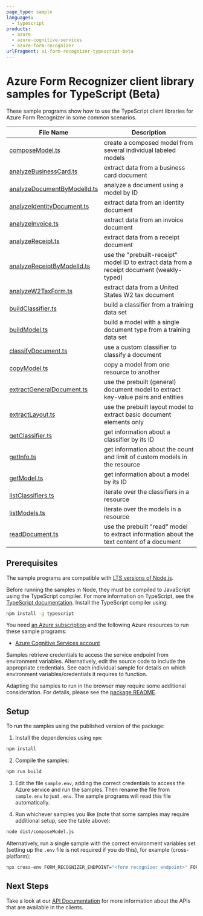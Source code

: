 ```yaml
---
page_type: sample
languages:
  - typescript
products:
  - azure
  - azure-cognitive-services
  - azure-form-recognizer
urlFragment: ai-form-recognizer-typescript-beta
---
```


# Azure Form Recognizer client library samples for TypeScript (Beta)

These sample programs show how to use the TypeScript client libraries for Azure Form Recognizer in some common scenarios.

| **File Name**                                           | **Description**                                                                            |
| ------------------------------------------------------- | ------------------------------------------------------------------------------------------ |
| [composeModel.ts][composemodel]                         | create a composed model from several individual labeled models                             |
| [analyzeBusinessCard.ts][analyzebusinesscard]           | extract data from a business card document                                                 |
| [analyzeDocumentByModelId.ts][analyzedocumentbymodelid] | analyze a document using a model by ID                                                     |
| [analyzeIdentityDocument.ts][analyzeidentitydocument]   | extract data from an identity document                                                     |
| [analyzeInvoice.ts][analyzeinvoice]                     | extract data from an invoice document                                                      |
| [analyzeReceipt.ts][analyzereceipt]                     | extract data from a receipt document                                                       |
| [analyzeReceiptByModelId.ts][analyzereceiptbymodelid]   | use the "prebuilt-receipt" model ID to extract data from a receipt document (weakly-typed) |
| [analyzeW2TaxForm.ts][analyzew2taxform]                 | extract data from a United States W2 tax document                                          |
| [buildClassifier.ts][buildclassifier]                   | build a classifier from a training data set                                                |
| [buildModel.ts][buildmodel]                             | build a model with a single document type from a training data set                         |
| [classifyDocument.ts][classifydocument]                 | use a custom classifier to classify a document                                             |
| [copyModel.ts][copymodel]                               | copy a model from one resource to another                                                  |
| [extractGeneralDocument.ts][extractgeneraldocument]     | use the prebuilt (general) document model to extract key-value pairs and entities          |
| [extractLayout.ts][extractlayout]                       | use the prebuilt layout model to extract basic document elements only                      |
| [getClassifier.ts][getclassifier]                       | get information about a classifier by its ID                                               |
| [getInfo.ts][getinfo]                                   | get information about the count and limit of custom models in the resource                 |
| [getModel.ts][getmodel]                                 | get information about a model by its ID                                                    |
| [listClassifiers.ts][listclassifiers]                   | iterate over the classifiers in a resource                                                 |
| [listModels.ts][listmodels]                             | iterate over the models in a resource                                                      |
| [readDocument.ts][readdocument]                         | use the prebuilt "read" model to extract information about the text content of a document  |

## Prerequisites

The sample programs are compatible with [LTS versions of Node.js](https://github.com/nodejs/release#release-schedule).

Before running the samples in Node, they must be compiled to JavaScript using the TypeScript compiler. For more information on TypeScript, see the [TypeScript documentation][typescript]. Install the TypeScript compiler using:

```bash
npm install -g typescript
```

You need [an Azure subscription][freesub] and the following Azure resources to run these sample programs:

- [Azure Cognitive Services account][createinstance_azurecognitiveservicesaccount]

Samples retrieve credentials to access the service endpoint from environment variables. Alternatively, edit the source code to include the appropriate credentials. See each individual sample for details on which environment variables/credentials it requires to function.

Adapting the samples to run in the browser may require some additional consideration. For details, please see the [package README][package].

## Setup

To run the samples using the published version of the package:

1. Install the dependencies using `npm`:

```bash
npm install
```

2. Compile the samples:

```bash
npm run build
```

3. Edit the file `sample.env`, adding the correct credentials to access the Azure service and run the samples. Then rename the file from `sample.env` to just `.env`. The sample programs will read this file automatically.

4. Run whichever samples you like (note that some samples may require additional setup, see the table above):

```bash
node dist/composeModel.js
```

Alternatively, run a single sample with the correct environment variables set (setting up the `.env` file is not required if you do this), for example (cross-platform):

```bash
npx cross-env FORM_RECOGNIZER_ENDPOINT="<form recognizer endpoint>" FORM_RECOGNIZER_API_KEY="<form recognizer api key>" PURCHASE_ORDER_SUPPLIES_SAS_URL="<purchase order supplies sas url>" PURCHASE_ORDER_EQUIPMENT_SAS_URL="<purchase order equipment sas url>" PURCHASE_ORDER_FURNITURE_SAS_URL="<purchase order furniture sas url>" PURCHASE_ORDER_CLEANING_SUPPLIES_SAS_URL="<purchase order cleaning supplies sas url>" node dist/composeModel.js
```

## Next Steps

Take a look at our [API Documentation][apiref] for more information about the APIs that are available in the clients.

[composemodel]: https://github.com/Azure/azure-sdk-for-js/blob/main/sdk/formrecognizer/ai-form-recognizer/samples/v4-beta/typescript/src/composeModel.ts
[analyzebusinesscard]: https://github.com/Azure/azure-sdk-for-js/blob/main/sdk/formrecognizer/ai-form-recognizer/samples/v4-beta/typescript/src/analyzeBusinessCard.ts
[analyzedocumentbymodelid]: https://github.com/Azure/azure-sdk-for-js/blob/main/sdk/formrecognizer/ai-form-recognizer/samples/v4-beta/typescript/src/analyzeDocumentByModelId.ts
[analyzeidentitydocument]: https://github.com/Azure/azure-sdk-for-js/blob/main/sdk/formrecognizer/ai-form-recognizer/samples/v4-beta/typescript/src/analyzeIdentityDocument.ts
[analyzeinvoice]: https://github.com/Azure/azure-sdk-for-js/blob/main/sdk/formrecognizer/ai-form-recognizer/samples/v4-beta/typescript/src/analyzeInvoice.ts
[analyzereceipt]: https://github.com/Azure/azure-sdk-for-js/blob/main/sdk/formrecognizer/ai-form-recognizer/samples/v4-beta/typescript/src/analyzeReceipt.ts
[analyzereceiptbymodelid]: https://github.com/Azure/azure-sdk-for-js/blob/main/sdk/formrecognizer/ai-form-recognizer/samples/v4-beta/typescript/src/analyzeReceiptByModelId.ts
[analyzew2taxform]: https://github.com/Azure/azure-sdk-for-js/blob/main/sdk/formrecognizer/ai-form-recognizer/samples/v4-beta/typescript/src/analyzeW2TaxForm.ts
[buildclassifier]: https://github.com/Azure/azure-sdk-for-js/blob/main/sdk/formrecognizer/ai-form-recognizer/samples/v4-beta/typescript/src/buildClassifier.ts
[buildmodel]: https://github.com/Azure/azure-sdk-for-js/blob/main/sdk/formrecognizer/ai-form-recognizer/samples/v4-beta/typescript/src/buildModel.ts
[classifydocument]: https://github.com/Azure/azure-sdk-for-js/blob/main/sdk/formrecognizer/ai-form-recognizer/samples/v4-beta/typescript/src/classifyDocument.ts
[copymodel]: https://github.com/Azure/azure-sdk-for-js/blob/main/sdk/formrecognizer/ai-form-recognizer/samples/v4-beta/typescript/src/copyModel.ts
[extractgeneraldocument]: https://github.com/Azure/azure-sdk-for-js/blob/main/sdk/formrecognizer/ai-form-recognizer/samples/v4-beta/typescript/src/extractGeneralDocument.ts
[extractlayout]: https://github.com/Azure/azure-sdk-for-js/blob/main/sdk/formrecognizer/ai-form-recognizer/samples/v4-beta/typescript/src/extractLayout.ts
[getclassifier]: https://github.com/Azure/azure-sdk-for-js/blob/main/sdk/formrecognizer/ai-form-recognizer/samples/v4-beta/typescript/src/getClassifier.ts
[getinfo]: https://github.com/Azure/azure-sdk-for-js/blob/main/sdk/formrecognizer/ai-form-recognizer/samples/v4-beta/typescript/src/getInfo.ts
[getmodel]: https://github.com/Azure/azure-sdk-for-js/blob/main/sdk/formrecognizer/ai-form-recognizer/samples/v4-beta/typescript/src/getModel.ts
[listclassifiers]: https://github.com/Azure/azure-sdk-for-js/blob/main/sdk/formrecognizer/ai-form-recognizer/samples/v4-beta/typescript/src/listClassifiers.ts
[listmodels]: https://github.com/Azure/azure-sdk-for-js/blob/main/sdk/formrecognizer/ai-form-recognizer/samples/v4-beta/typescript/src/listModels.ts
[readdocument]: https://github.com/Azure/azure-sdk-for-js/blob/main/sdk/formrecognizer/ai-form-recognizer/samples/v4-beta/typescript/src/readDocument.ts
[apiref]: https://docs.microsoft.com/javascript/api/@azure/ai-form-recognizer
[freesub]: https://azure.microsoft.com/free/
[createinstance_azurecognitiveservicesaccount]: https://docs.microsoft.com/azure/cognitive-services/cognitive-services-apis-create-account
[package]: https://github.com/Azure/azure-sdk-for-js/tree/main/sdk/formrecognizer/ai-form-recognizer/README.md
[typescript]: https://www.typescriptlang.org/docs/home.html

